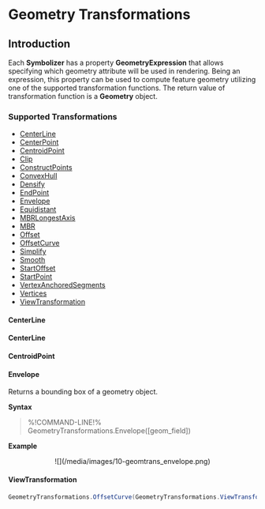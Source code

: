 # Geometry Transformations

## Introduction

Each **Symbolizer** has a property **GeometryExpression** that allows specifying which geometry attribute will be used in rendering. Being an expression, this property can be used to compute feature geometry utilizing one of the supported transformation functions. The return value of transformation function is a **Geometry** object.

### Supported Transformations
 

- [CenterLine](#CenterLine)
- [CenterPoint](#CenterPoint)
- [CentroidPoint](#CentroidPoint)
- [Clip](#Clip)
- [ConstructPoints](#ConstructPoints)
- [ConvexHull](#ConvexHull)
- [Densify](#Densify)
- [EndPoint](#EndPoint)
- [Envelope](#Envelope)
- [Equidistant](#Equidistant)
- [MBRLongestAxis](#MBRLongestAxis)
- [MBR](#MBR)
- [Offset](#Offset)
- [OffsetCurve](#OffsetCurve)
- [Simplify](#Simplify) 
- [Smooth](#Smooth)
- [StartOffset](#StartOffset)
- [StartPoint](#StartPoint)
- [VertexAnchoredSegments](#VertexAnchoredSegments)
- [Vertices](#Vertices)
- [ViewTransformation](#ViewTransformation)


#### <div id="CenterLine">CenterLine</div>

#### <div id="CenterPoint">CenterLine</div>

#### <div id="CentroidPoint">CentroidPoint</div>

#### <div id="Envelope">Envelope</div>

Returns a bounding box of a geometry object.

**Syntax**
>%!COMMAND-LINE!% GeometryTransformations.Envelope([geom_field]) 

**Example**
<center>![](/media/images/10-geomtrans_envelope.png)</center>

#### <div id="ViewTransformation">ViewTransformation</div>

```cs
GeometryTransformations.OffsetCurve(GeometryTransformations.ViewTransformation([_geom_], [_ViewTransformation_]), 5, 2) 
```
